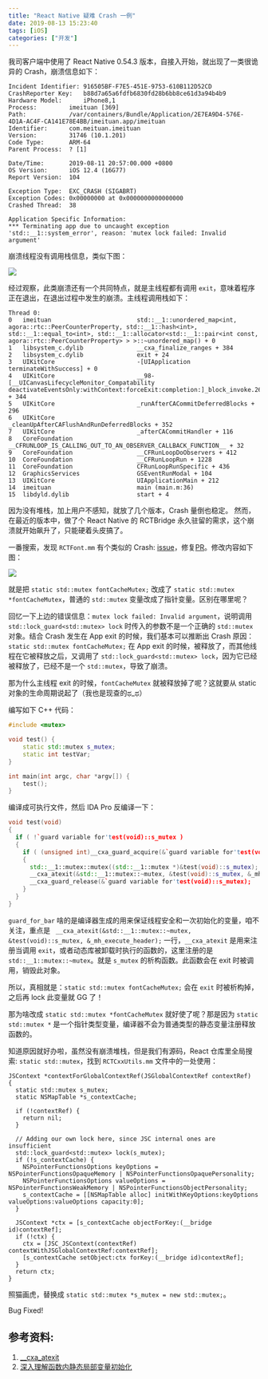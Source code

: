 ```yaml
---
title: "React Native 疑难 Crash 一例"
date: 2019-08-13 15:23:40
tags: [iOS]
categories: ["开发"]
---
```


我司客户端中使用了 React Native 0.54.3 版本，自接入开始，就出现了一类很诡异的 Crash，崩溃信息如下：

<!--more-->

```
Incident Identifier: 916505BF-F7E5-451E-9753-610B112D52CD
CrashReporter Key:   b88d7a65a6fdfb6830fd28b6bb8ce61d3a94b4b9
Hardware Model:      iPhone8,1
Process:         imeituan [369]
Path:            /var/containers/Bundle/Application/2E7EA9D4-576E-4D1A-AC4F-CA141E78E4BB/imeituan.app/imeituan
Identifier:      com.meituan.imeituan
Version:         31746 (10.1.201)
Code Type:       ARM-64
Parent Process:  ? [1]

Date/Time:       2019-08-11 20:57:00.000 +0800
OS Version:      iOS 12.4 (16G77)
Report Version:  104

Exception Type:  EXC_CRASH (SIGABRT)
Exception Codes: 0x00000000 at 0x0000000000000000
Crashed Thread:  38

Application Specific Information:
*** Terminating app due to uncaught exception 'std::__1::system_error', reason: 'mutex lock failed: Invalid argument'
```

崩溃线程没有调用栈信息，类似下图：

![](https://i.loli.net/2019/08/13/BUi4wILt6MKRN2j.jpg)

经过观察，此类崩溃还有一个共同特点，就是主线程都有调用 `exit`，意味着程序正在退出，在退出过程中发生的崩溃。主线程调用栈如下：

```
Thread 0:
0   imeituan                        std::__1::unordered_map<int, agora::rtc::PeerCounterProperty, std::__1::hash<int>, std::__1::equal_to<int>, std::__1::allocator<std::__1::pair<int const, agora::rtc::PeerCounterProperty> > >::~unordered_map() + 0
1   libsystem_c.dylib               __cxa_finalize_ranges + 384
2   libsystem_c.dylib               exit + 24
3   UIKitCore                       -[UIApplication terminateWithSuccess] + 0
4   UIKitCore                       __98-[__UICanvasLifecycleMonitor_Compatability deactivateEventsOnly:withContext:forceExit:completion:]_block_invoke.261 + 344
5   UIKitCore                       _runAfterCACommitDeferredBlocks + 296
6   UIKitCore                       _cleanUpAfterCAFlushAndRunDeferredBlocks + 352
7   UIKitCore                       _afterCACommitHandler + 116
8   CoreFoundation                  __CFRUNLOOP_IS_CALLING_OUT_TO_AN_OBSERVER_CALLBACK_FUNCTION__ + 32
9   CoreFoundation                  __CFRunLoopDoObservers + 412
10  CoreFoundation                  __CFRunLoopRun + 1228
11  CoreFoundation                  CFRunLoopRunSpecific + 436
12  GraphicsServices                GSEventRunModal + 104
13  UIKitCore                       UIApplicationMain + 212
14  imeituan                        main (main.m:36)
15  libdyld.dylib                   start + 4
```

因为没有堆栈，加上用户不感知，就放了几个版本，Crash 量倒也稳定。
然而，在最近的版本中，做了个 React Native 的 RCTBridge 永久驻留的需求，这个崩溃就开始飙升了，只能硬着头皮搞了。

一番搜索，发现 `RCTFont.mm` 有个类似的 Crash: [issue](https://github.com/facebook/react-native/issues/13588)，修复[PR](https://github.com/facebook/react-native/pull/22607/files)。修改内容如下图：

![](https://i.loli.net/2019/08/13/SmBwNZrKGaPCA5J.jpg)

就是把 `static std::mutex fontCacheMutex;` 改成了 `static std::mutex *fontCacheMutex`，普通的 `std::mutex` 变量改成了指针变量。区别在哪里呢？

回忆一下上边的错误信息：`mutex lock failed: Invalid argument`，说明调用 `std::lock_guard<std::mutex> lock` 时传入的参数不是一个正确的 `std::mutex` 对象。结合 Crash 发生在 App  exit 的时候，我们基本可以推断出 Crash 原因： `static std::mutex fontCacheMutex;` 在 App exit 的时候，被释放了，而其他线程在它被释放之后，又调用了 `std::lock_guard<std::mutex> lock`，因为它已经被释放了，已经不是一个 `std::mutex`，导致了崩溃。

那为什么主线程 exit 的时候，`fontCacheMutex` 就被释放掉了呢？这就要从 static 对象的生命周期说起了（我也是现查的ಥ_ಥ）

编写如下 C++ 代码：

```c++
#include <mutex>

void test() {
    static std::mutex s_mutex;
    static int testVar;
}

int main(int argc, char *argv[]) {
    test();
}
```

编译成可执行文件，然后 IDA Pro 反编译一下：

```c++
void test(void)
{
  if ( !`guard variable for'test(void)::s_mutex )
  {
    if ( (unsigned int)__cxa_guard_acquire(&`guard variable for'test(void)::s_mutex) )
    {
      std::__1::mutex::mutex((std::__1::mutex *)&test(void)::s_mutex);
      __cxa_atexit(&std::__1::mutex::~mutex, &test(void)::s_mutex, &_mh_execute_header);
      __cxa_guard_release(&`guard variable for'test(void)::s_mutex);
    }
  }
}
```

`guard_for_bar` 啥的是编译器生成的用来保证线程安全和一次初始化的变量，咱不关注，重点是 ` __cxa_atexit(&std::__1::mutex::~mutex, &test(void)::s_mutex, &_mh_execute_header);` 一行，`__cxa_atexit` 是用来注册当调用 `exit`，或者动态库被卸载时执行的函数的，这里注册的是 `std::__1::mutex::~mutex`。就是 `s_mutex` 的析构函数。此函数会在 exit 时被调用，销毁此对象。

所以，真相就是：`static std::mutex fontCacheMutex;` 会在 `exit` 时被析构掉，之后再 lock 此变量就 GG 了！

那为啥改成 `static std::mutex *fontCacheMutex` 就好使了呢？那是因为 `static std::mutex *` 是一个指针类型变量，编译器不会为普通类型的静态变量注册释放函数的。

知道原因就好办啦，虽然没有崩溃堆栈，但是我们有源码，React 仓库里全局搜索: `static std::mutex`，找到 `RCTCxxUtils.mm` 文件中的一处使用：

```objc
JSContext *contextForGlobalContextRef(JSGlobalContextRef contextRef)
{
  static std::mutex s_mutex;
  static NSMapTable *s_contextCache;

  if (!contextRef) {
    return nil;
  }

  // Adding our own lock here, since JSC internal ones are insufficient
  std::lock_guard<std::mutex> lock(s_mutex);
  if (!s_contextCache) {
    NSPointerFunctionsOptions keyOptions = NSPointerFunctionsOpaqueMemory | NSPointerFunctionsOpaquePersonality;
    NSPointerFunctionsOptions valueOptions = NSPointerFunctionsWeakMemory | NSPointerFunctionsObjectPersonality;
    s_contextCache = [[NSMapTable alloc] initWithKeyOptions:keyOptions valueOptions:valueOptions capacity:0];
  }

  JSContext *ctx = [s_contextCache objectForKey:(__bridge id)contextRef];
  if (!ctx) {
    ctx = [JSC_JSContext(contextRef) contextWithJSGlobalContextRef:contextRef];
    [s_contextCache setObject:ctx forKey:(__bridge id)contextRef];
  }
  return ctx;
}
```

照猫画虎，替换成 `static std::mutex *s_mutex = new std::mutex;`。

Bug Fixed!

## 参考资料:
1. [__cxa_atexit](http://refspecs.linuxbase.org/LSB_3.0.0/LSB-PDA/LSB-PDA/baselib---cxa-atexit.html)
2. [深入理解函数内静态局部变量初始化](https://www.cnblogs.com/william-cheung/p/4831085.html)